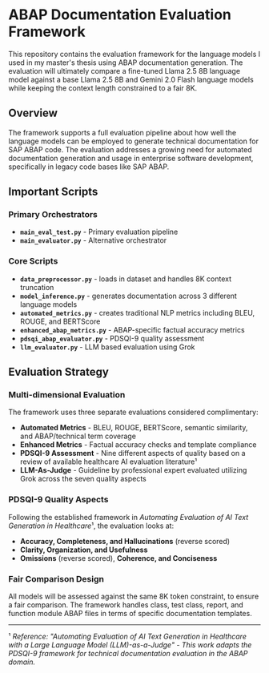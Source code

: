 # ABAP Documentation Evaluation Framework

This repository contains the evaluation framework for the language models I used in my master's thesis using ABAP documentation generation. The evaluation will ultimately compare a fine-tuned Llama 2.5 8B language model against a base Llama 2.5 8B and Gemini 2.0 Flash language models while keeping the context length constrained to a fair 8K.

## Overview

The framework supports a full evaluation pipeline about how well the language models can be employed to generate technical documentation for SAP ABAP code. The evaluation addresses a growing need for automated documentation generation and usage in enterprise software development, specifically in legacy code bases like SAP ABAP.

## Important Scripts

### Primary Orchestrators
- **`main_eval_test.py`** - Primary evaluation pipeline
- **`main_evaluator.py`** - Alternative orchestrator

### Core Scripts
- **`data_preprocessor.py`** - loads in dataset and handles 8K context truncation
- **`model_inference.py`** - generates documentation across 3 different language models
- **`automated_metrics.py`** - creates traditional NLP metrics including BLEU, ROUGE, and BERTScore
- **`enhanced_abap_metrics.py`** - ABAP-specific factual accuracy metrics
- **`pdsqi_abap_evaluator.py`** - PDSQI-9 quality assessment
- **`llm_evaluator.py`** - LLM based evaluation using Grok

## Evaluation Strategy

### Multi-dimensional Evaluation
The framework uses three separate evaluations considered complimentary:

- **Automated Metrics** - BLEU, ROUGE, BERTScore, semantic similarity, and ABAP/technical term coverage
- **Enhanced Metrics** - Factual accuracy checks and template compliance
- **PDSQI-9 Assessment** - Nine different aspects of quality based on a review of available healthcare AI evaluation literature¹
- **LLM-As-Judge** - Guideline by professional expert evaluated utilizing Grok across the seven quality aspects

### PDSQI-9 Quality Aspects
Following the established framework in *Automating Evaluation of AI Text Generation in Healthcare*¹, the evaluation looks at:
- **Accuracy, Completeness, and Hallucinations** (reverse scored)
- **Clarity, Organization, and Usefulness**
- **Omissions** (reverse scored), **Coherence, and Conciseness**

### Fair Comparison Design
All models will be assessed against the same 8K token constraint, to ensure a fair comparison. The framework handles class, test class, report, and function module ABAP files in terms of specific documentation templates.

---

¹ *Reference: "Automating Evaluation of AI Text Generation in Healthcare with a Large Language Model (LLM)-as-a-Judge" - This work adapts the PDSQI-9 framework for technical documentation evaluation in the ABAP domain.*
